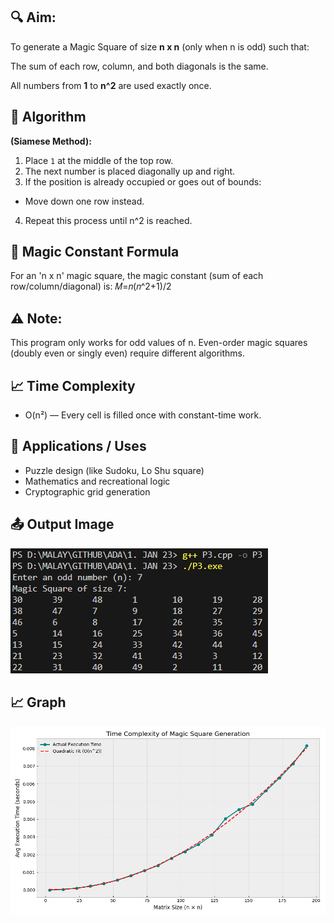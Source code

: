 ## 🔍 Aim:
To generate a Magic Square of size **n x n** (only when n is odd) such that:

The sum of each row, column, and both diagonals is the same.

All numbers from **1** to **n^2** are used exactly once.

## 🧠 Algorithm 
**(Siamese Method):**
1. Place `1` at the middle of the top row.
2. The next number is placed diagonally up and right.
3. If the position is already occupied or goes out of bounds:
- Move down one row instead.
4. Repeat this process until n^2 is reached.

## 🧾 Magic Constant Formula
For an 'n x n' magic square, the magic constant (sum of each row/column/diagonal) is:       𝑀=𝑛(𝑛^2+1)/2
​
## ⚠️ Note:
This program only works for odd values of n.
Even-order magic squares (doubly even or singly even) require different algorithms.

## 📈 Time Complexity
- O(n²) — Every cell is filled once with constant-time work.

## 🚀 Applications / Uses
- Puzzle design (like Sudoku, Lo Shu square)
- Mathematics and recreational logic
- Cryptographic grid generation

## 📤 Output Image
![Output](OUTPUT%20IMAGES/P3%20%5Bcpp%5D.png "2D Peak Output")

## 📈 Graph
![Time Complexity](OUTPUT%20IMAGES/P3_Graph.png "O(n)")
